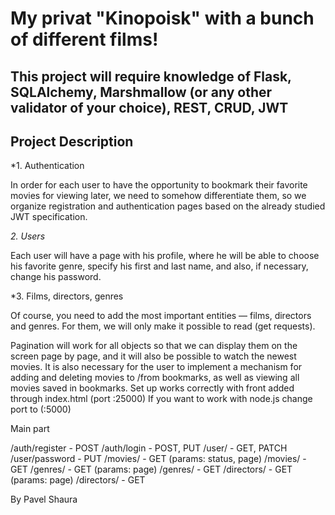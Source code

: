 # My privat "Kinopoisk" with a bunch of different films!

## This project will require knowledge of Flask, SQLAlchemy, Marshmallow (or any other validator of your choice), REST, CRUD, JWT

## **Project Description**

*1. Authentication

In order for each user to have the opportunity to bookmark their favorite movies for viewing later, we need to somehow differentiate them, so we organize registration and authentication pages based on the already studied JWT specification.

*2. Users*

Each user will have a page with his profile, where he will be able to choose his favorite genre, specify his first and last name, and also, if necessary, change his password.

*3. Films, directors, genres

Of course, you need to add the most important entities — films, directors and genres. For them, we will only make it possible to read (get requests).

Pagination will work for all objects so that we can display them on the screen page by page, and it will also be possible to watch the newest movies.
It is also necessary for the user to implement a mechanism for adding and deleting movies to /from bookmarks, as well as viewing all movies saved in bookmarks.
Set up works correctly with front added through index.html (port :25000)
If you want to work with node.js change port to (:5000)

Main part

/auth/register - POST
/auth/login - POST, PUT
/user/ - GET, PATCH
/user/password - PUT
/movies/ - GET (params: status, page)
/movies/ - GET
/genres/ - GET (params: page)
/genres/ - GET
/directors/ - GET (params: page)
/directors/ - GET


By Pavel Shaura
